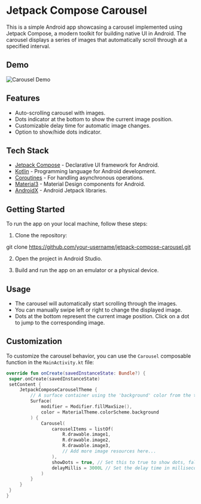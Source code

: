 # Jetpack Compose Carousel

This is a simple Android app showcasing a carousel implemented using Jetpack Compose, a modern toolkit for building native UI in Android. The carousel displays a series of images that automatically scroll through at a specified interval.

## Demo

![Carousel Demo]([URL_TO_YOUR_GIF](https://imgur.com/a/tzlGtLd))


## Features

- Auto-scrolling carousel with images.
- Dots indicator at the bottom to show the current image position.
- Customizable delay time for automatic image changes.
- Option to show/hide dots indicator.

## Tech Stack

- [Jetpack Compose](https://developer.android.com/jetpack/compose) - Declarative UI framework for Android.
- [Kotlin](https://kotlinlang.org/) - Programming language for Android development.
- [Coroutines](https://kotlinlang.org/docs/coroutines-overview.html) - For handling asynchronous operations.
- [Material3](https://material.io/) - Material Design components for Android.
- [AndroidX](https://developer.android.com/jetpack/androidx) - Android Jetpack libraries.

## Getting Started

To run the app on your local machine, follow these steps:

1. Clone the repository:

git clone https://github.com/your-username/jetpack-compose-carousel.git


2. Open the project in Android Studio.

3. Build and run the app on an emulator or a physical device.

## Usage

- The carousel will automatically start scrolling through the images.
- You can manually swipe left or right to change the displayed image.
- Dots at the bottom represent the current image position. Click on a dot to jump to the corresponding image.

## Customization

To customize the carousel behavior, you can use the `Carousel` composable function in the `MainActivity.kt` file:

```kotlin
override fun onCreate(savedInstanceState: Bundle?) {
 super.onCreate(savedInstanceState)
 setContent {
     JetpackComposeCarouselTheme {
         // A surface container using the 'background' color from the theme
         Surface(
             modifier = Modifier.fillMaxSize(),
             color = MaterialTheme.colorScheme.background
         ) {
             Carousel(
                 carouselItems = listOf(
                     R.drawable.image1,
                     R.drawable.image2,
                     R.drawable.image3,
                     // Add more image resources here...
                 ),
                 showDots = true, // Set this to true to show dots, false to hide dots
                 delayMillis = 3000L // Set the delay time in milliseconds (3 seconds in this case)
             )
         }
     }
 }
}
